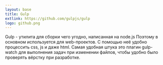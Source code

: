 ```yaml
---
layout: base
title: Gulp
extlink: https://github.com/gulpjs/gulp
logo: github.png
---
```


Gulp - утилита для сборки чего угодно, написанная на node.js
Поэтому в основном используется для web-проектов.
С помощью неё удобно процессить css, js и даже html.
Самая удобная штука это плагин gulp-watch для выполнения задач при изменении файлов, чтобы удобно было проверять вёрстку при разработке.
